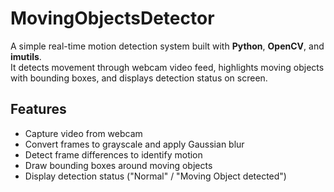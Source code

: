 # MovingObjectsDetector

A simple real-time motion detection system built with **Python**, **OpenCV**, and **imutils**.  
It detects movement through webcam video feed, highlights moving objects with bounding boxes, and displays detection status on screen.

## Features
- Capture video from webcam
- Convert frames to grayscale and apply Gaussian blur
- Detect frame differences to identify motion
- Draw bounding boxes around moving objects
- Display detection status ("Normal" / "Moving Object detected")